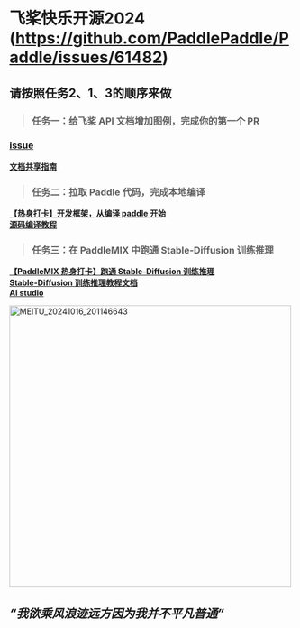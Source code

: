 # 飞桨快乐开源2024 (https://github.com/PaddlePaddle/Paddle/issues/61482)

 ## 请按照任务2、1、3的顺序来做
> ### 任务一：给飞桨 API 文档增加图例，完成你的第一个 PR
 ### **[issue](https://github.com/PaddlePaddle/docs/issues/6614)**
**[文档共享指南](https://www.paddlepaddle.org.cn/documentation/docs/zh/develop/dev_guides/docs_contributing_guides_cn.html)**

> ### 任务二：拉取 Paddle 代码，完成本地编译
**[【热身打卡】开发框架，从编译 paddle 开始](https://github.com/PaddlePaddle/Paddle/issues/45347)**  
**[源码编译教程](https://www.paddlepaddle.org.cn/documentation/docs/zh/develop/install/compile/fromsource.html)**

> ### 任务三：在 PaddleMIX 中跑通 Stable-Diffusion 训练推理
**[【PaddleMIX 热身打卡】跑通 Stable-Diffusion 训练推理](https://github.com/PaddlePaddle/PaddleMIX/issues/273)**  
**[Stable-Diffusion 训练推理教程文档](https://github.com/PaddlePaddle/PaddleMIX/blob/develop/ppdiffusers/examples/stable_diffusion/README.md)**  
**[AI studio](https://aistudio.baidu.com/overview)**

   <img src="https://github.com/user-attachments/assets/751f6713-0ddd-410e-9468-5149d5f8fc4f" alt="MEITU_20241016_201146643" width="500">
   
   ## *“我欲乘风浪迹远方因为我并不平凡普通”*


